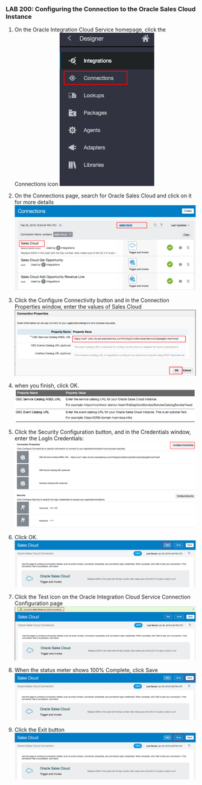 ### LAB 200: Configuring the Connection to the Oracle Sales Cloud Instance

1. On the Oracle Integration Cloud Service homepage, click the Connections icon
 ![](images/5.png)
 
2. On the Connections page, search for Oracle Sales Cloud and click on it for more details
 ![](images/9.png)

3. Click the Configure Connectivity button and in the Connection Properties window, enter the values of Sales Cloud
 ![](images/10.png)
 
4. when you finish, click OK.
 ![](images/11.png)
 
5. Click the Security Configuration button, and in the Credentials window, enter the LogIn Credentials:
 ![](images/12.png)
 
6. Click OK.
 ![](images/13.png)
 
7. Click the Test icon on the Oracle Integration Cloud Service Connection Configuration page
 ![](images/14.png)
 
8. When the status meter shows 100% Complete, click Save
 ![](images/15.png)
 
9. Click the Exit button
 ![](images/16.png)
 
